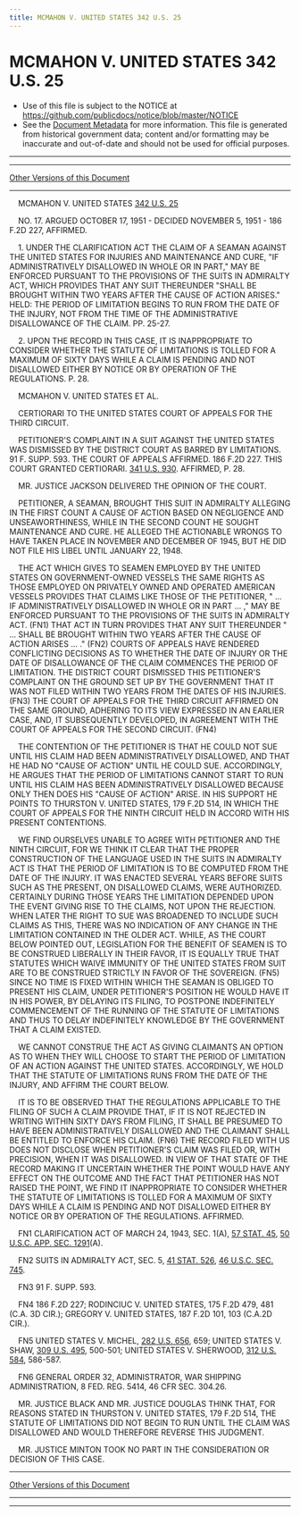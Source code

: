 ```yaml
---
title: MCMAHON V. UNITED STATES 342 U.S. 25
---
```


# MCMAHON V. UNITED STATES 342 U.S. 25

* Use of this file is subject to the NOTICE at https://github.com/publicdocs/notice/blob/master/NOTICE
* See the [Document Metadata](../../../index.md) for more information.
  This file is generated from historical government data; content and/or formatting may be inaccurate and out-of-date and should not be used for official purposes.

----------
----------

[Other Versions of this Document](https://publicdocs.github.io/go/links?ns=uslm-x&ref=%2Fus%2Fcourts%2Fscotus%2FusReporter%2F342%2F25)

----------

    MCMAHON V. UNITED STATES [342 U.S. 25][/us/courts/scotus/usReporter/342/25]

    NO. 17.  ARGUED OCTOBER 17, 1951 - DECIDED NOVEMBER 5, 1951 - 186 F.2D 227, AFFIRMED.

    1.  UNDER THE CLARIFICATION ACT THE CLAIM OF A SEAMAN AGAINST THE UNITED STATES FOR INJURIES AND MAINTENANCE AND CURE, "IF ADMINISTRATIVELY DISALLOWED IN WHOLE OR IN PART," MAY BE ENFORCED PURSUANT TO THE PROVISIONS OF THE SUITS IN ADMIRALTY ACT, WHICH PROVIDES THAT ANY SUIT THEREUNDER "SHALL BE BROUGHT WITHIN TWO YEARS AFTER THE CAUSE OF ACTION ARISES."  HELD:  THE PERIOD OF LIMITATION BEGINS TO RUN FROM THE DATE OF THE INJURY, NOT FROM THE TIME OF THE ADMINISTRATIVE DISALLOWANCE OF THE CLAIM.  PP. 25-27.

    2.  UPON THE RECORD IN THIS CASE, IT IS INAPPROPRIATE TO CONSIDER WHETHER THE STATUTE OF LIMITATIONS IS TOLLED FOR A MAXIMUM OF SIXTY DAYS WHILE A CLAIM IS PENDING AND NOT DISALLOWED EITHER BY NOTICE OR BY OPERATION OF THE REGULATIONS.  P. 28.

    MCMAHON V. UNITED STATES ET AL.

    CERTIORARI TO THE UNITED STATES COURT OF APPEALS FOR THE THIRD CIRCUIT.

    PETITIONER'S COMPLAINT IN A SUIT AGAINST THE UNITED STATES WAS DISMISSED BY THE DISTRICT COURT AS BARRED BY LIMITATIONS.  91 F. SUPP. 593.  THE COURT OF APPEALS AFFIRMED.  186 F.2D 227.  THIS COURT GRANTED CERTIORARI.  [341 U.S. 930][/us/courts/scotus/usReporter/341/930].  AFFIRMED, P. 28.

    MR. JUSTICE JACKSON DELIVERED THE OPINION OF THE COURT.

    PETITIONER, A SEAMAN, BROUGHT THIS SUIT IN ADMIRALTY ALLEGING IN THE FIRST COUNT A CAUSE OF ACTION BASED ON NEGLIGENCE AND UNSEAWORTHINESS, WHILE IN THE SECOND COUNT HE SOUGHT MAINTENANCE AND CURE.  HE ALLEGED THE ACTIONABLE WRONGS TO HAVE TAKEN PLACE IN NOVEMBER AND DECEMBER OF 1945, BUT HE DID NOT FILE HIS LIBEL UNTIL JANUARY 22, 1948.

    THE ACT WHICH GIVES TO SEAMEN EMPLOYED BY THE UNITED STATES ON GOVERNMENT-OWNED VESSELS THE SAME RIGHTS AS THOSE EMPLOYED ON PRIVATELY OWNED AND OPERATED AMERICAN VESSELS PROVIDES THAT CLAIMS LIKE THOSE OF THE PETITIONER, "  ...  IF ADMINISTRATIVELY DISALLOWED IN WHOLE OR IN PART  ...  ," MAY BE ENFORCED PURSUANT TO THE PROVISIONS OF THE SUITS IN ADMIRALTY ACT.  (FN1)  THAT ACT IN TURN PROVIDES THAT ANY SUIT THEREUNDER " ...  SHALL BE BROUGHT WITHIN TWO YEARS AFTER THE CAUSE OF ACTION ARISES ...  ."  (FN2)  COURTS OF APPEALS HAVE RENDERED CONFLICTING DECISIONS AS TO WHETHER THE DATE OF INJURY OR THE DATE OF DISALLOWANCE OF THE CLAIM COMMENCES THE PERIOD OF LIMITATION.  THE DISTRICT COURT DISMISSED THIS PETITIONER'S COMPLAINT ON THE GROUND SET UP BY THE GOVERNMENT THAT IT WAS NOT FILED WITHIN TWO YEARS FROM THE DATES OF HIS INJURIES.  (FN3)  THE COURT OF APPEALS FOR THE THIRD CIRCUIT AFFIRMED ON THE SAME GROUND, ADHERING TO ITS VIEW EXPRESSED IN AN EARLIER CASE, AND, IT SUBSEQUENTLY DEVELOPED, IN AGREEMENT WITH THE COURT OF APPEALS FOR THE SECOND CIRCUIT.  (FN4)

    THE CONTENTION OF THE PETITIONER IS THAT HE COULD NOT SUE UNTIL HIS CLAIM HAD BEEN ADMINISTRATIVELY DISALLOWED, AND THAT HE HAD NO "CAUSE OF ACTION" UNTIL HE COULD SUE.  ACCORDINGLY, HE ARGUES THAT THE PERIOD OF LIMITATIONS CANNOT START TO RUN UNTIL HIS CLAIM HAS BEEN ADMINISTRATIVELY DISALLOWED BECAUSE ONLY THEN DOES HIS "CAUSE OF ACTION" ARISE.  IN HIS SUPPORT HE POINTS TO THURSTON V. UNITED STATES, 179 F.2D 514, IN WHICH THE COURT OF APPEALS FOR THE NINTH CIRCUIT HELD IN ACCORD WITH HIS PRESENT CONTENTIONS.

    WE FIND OURSELVES UNABLE TO AGREE WITH PETITIONER AND THE NINTH CIRCUIT, FOR WE THINK IT CLEAR THAT THE PROPER CONSTRUCTION OF THE LANGUAGE USED IN THE SUITS IN ADMIRALTY ACT IS THAT THE PERIOD OF LIMITATION IS TO BE COMPUTED FROM THE DATE OF THE INJURY.  IT WAS ENACTED SEVERAL YEARS BEFORE SUITS SUCH AS THE PRESENT, ON DISALLOWED CLAIMS, WERE AUTHORIZED.  CERTAINLY DURING THOSE YEARS THE LIMITATION DEPENDED UPON THE EVENT GIVING RISE TO THE CLAIMS, NOT UPON THE REJECTION.  WHEN LATER THE RIGHT TO SUE WAS BROADENED TO INCLUDE SUCH CLAIMS AS THIS, THERE WAS NO INDICATION OF ANY CHANGE IN THE LIMITATION CONTAINED IN THE OLDER ACT.  WHILE, AS THE COURT BELOW POINTED OUT, LEGISLATION FOR THE BENEFIT OF SEAMEN IS TO BE CONSTRUED LIBERALLY IN THEIR FAVOR, IT IS EQUALLY TRUE THAT STATUTES WHICH WAIVE IMMUNITY OF THE UNITED STATES FROM SUIT ARE TO BE CONSTRUED STRICTLY IN FAVOR OF THE SOVEREIGN.  (FN5)  SINCE NO TIME IS FIXED WITHIN WHICH THE SEAMAN IS OBLIGED TO PRESENT HIS CLAIM, UNDER PETITIONER'S POSITION HE WOULD HAVE IT IN HIS POWER, BY DELAYING ITS FILING, TO POSTPONE INDEFINITELY COMMENCEMENT OF THE RUNNING OF THE STATUTE OF LIMITATIONS AND THUS TO DELAY INDEFINITELY KNOWLEDGE BY THE GOVERNMENT THAT A CLAIM EXISTED.

    WE CANNOT CONSTRUE THE ACT AS GIVING CLAIMANTS AN OPTION AS TO WHEN THEY WILL CHOOSE TO START THE PERIOD OF LIMITATION OF AN ACTION AGAINST THE UNITED STATES.  ACCORDINGLY, WE HOLD THAT THE STATUTE OF LIMITATIONS RUNS FROM THE DATE OF THE INJURY, AND AFFIRM THE COURT BELOW.

    IT IS TO BE OBSERVED THAT THE REGULATIONS APPLICABLE TO THE FILING OF SUCH A CLAIM PROVIDE THAT, IF IT IS NOT REJECTED IN WRITING WITHIN SIXTY DAYS FROM FILING, IT SHALL BE PRESUMED TO HAVE BEEN ADMINISTRATIVELY DISALLOWED AND THE CLAIMANT SHALL BE ENTITLED TO ENFORCE HIS CLAIM.  (FN6)  THE RECORD FILED WITH US DOES NOT DISCLOSE WHEN PETITIONER'S CLAIM WAS FILED OR, WITH PRECISION, WHEN IT WAS DISALLOWED.  IN VIEW OF THAT STATE OF THE RECORD MAKING IT UNCERTAIN WHETHER THE POINT WOULD HAVE ANY EFFECT ON THE OUTCOME AND THE FACT THAT PETITIONER HAS NOT RAISED THE POINT, WE FIND IT INAPPROPRIATE TO CONSIDER WHETHER THE STATUTE OF LIMITATIONS IS TOLLED FOR A MAXIMUM OF SIXTY DAYS WHILE A CLAIM IS PENDING AND NOT DISALLOWED EITHER BY NOTICE OR BY OPERATION OF THE REGULATIONS.  AFFIRMED.

    FN1  CLARIFICATION ACT OF MARCH 24, 1943, SEC. 1(A), [57 STAT. 45][/us/stat/57/45], [50 U.S.C. APP. SEC. 1291][/us/usc/t50a/s1291](A).

    FN2  SUITS IN ADMIRALTY ACT, SEC. 5, [41 STAT. 526][/us/stat/41/526], [46 U.S.C. SEC. 745][/us/usc/t46/s745].

    FN3  91 F. SUPP. 593.

    FN4  186 F.2D 227; RODINCIUC V. UNITED STATES, 175 F.2D 479, 481 (C.A. 3D CIR.); GREGORY V. UNITED STATES, 187 F.2D 101, 103 (C.A.2D CIR.).

    FN5  UNITED STATES V. MICHEL, [282 U.S. 656][/us/courts/scotus/usReporter/282/656], 659; UNITED STATES V. SHAW, [309 U.S. 495][/us/courts/scotus/usReporter/309/495], 500-501; UNITED STATES V. SHERWOOD, [312 U.S. 584][/us/courts/scotus/usReporter/312/584], 586-587.

    FN6  GENERAL ORDER 32, ADMINISTRATOR, WAR SHIPPING ADMINISTRATION, 8 FED. REG. 5414, 46 CFR SEC. 304.26.

    MR. JUSTICE BLACK AND MR. JUSTICE DOUGLAS THINK THAT, FOR REASONS STATED IN THURSTON V. UNITED STATES, 179 F.2D 514, THE STATUTE OF LIMITATIONS DID NOT BEGIN TO RUN UNTIL THE CLAIM WAS DISALLOWED AND WOULD THEREFORE REVERSE THIS JUDGMENT.

    MR. JUSTICE MINTON TOOK NO PART IN THE CONSIDERATION OR DECISION OF THIS CASE.

----------

[Other Versions of this Document](https://publicdocs.github.io/go/links?ns=uslm-x&ref=%2Fus%2Fcourts%2Fscotus%2FusReporter%2F342%2F25)

----------
----------

[/us/courts/scotus/usReporter/342/25]: https://publicdocs.github.io/go/links?ns=uslm-x&ref=%2Fus%2Fcourts%2Fscotus%2FusReporter%2F342%2F25
[/us/courts/scotus/usReporter/341/930]: https://publicdocs.github.io/go/links?ns=uslm-x&ref=%2Fus%2Fcourts%2Fscotus%2FusReporter%2F341%2F930
[/us/stat/57/45]: https://publicdocs.github.io/go/links?ns=uslm&ref=%2Fus%2Fstat%2F57%2F45
[/us/usc/t50a/s1291]: https://publicdocs.github.io/go/links?ns=uslm&ref=%2Fus%2Fusc%2Ft50a%2Fs1291
[/us/stat/41/526]: https://publicdocs.github.io/go/links?ns=uslm&ref=%2Fus%2Fstat%2F41%2F526
[/us/usc/t46/s745]: https://publicdocs.github.io/go/links?ns=uslm&ref=%2Fus%2Fusc%2Ft46%2Fs745
[/us/courts/scotus/usReporter/282/656]: https://publicdocs.github.io/go/links?ns=uslm-x&ref=%2Fus%2Fcourts%2Fscotus%2FusReporter%2F282%2F656
[/us/courts/scotus/usReporter/309/495]: https://publicdocs.github.io/go/links?ns=uslm-x&ref=%2Fus%2Fcourts%2Fscotus%2FusReporter%2F309%2F495
[/us/courts/scotus/usReporter/312/584]: https://publicdocs.github.io/go/links?ns=uslm-x&ref=%2Fus%2Fcourts%2Fscotus%2FusReporter%2F312%2F584


